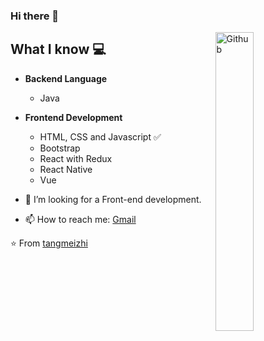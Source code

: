 ### Hi there 👋

<img width="35%" align="right" alt="Github" src="https://user-images.githubusercontent.com/48678280/88862734-4903af80-d201-11ea-968b-9c939d88a37c.gif" />

## What I know :computer:
- **Backend Language**
	- Java
- **Frontend Development**
	- HTML, CSS and Javascript :white_check_mark:
	- Bootstrap
	- React with Redux
	- React Native
	- Vue


- 👯 I’m looking for a Front-end development. 
- 📫 How to reach me: [Gmail](mailto:tangmeizhi1@gmail.com)

⭐️ From [tangmeizhi](https://github.com/tangmeizhi)



<!--
**tangmeizhi/tangmeizhi** is a ✨ _special_ ✨ repository because its `README.md` (this file) appears on your GitHub profile.

Here are some ideas to get you started:

- 🔭 I’m currently working on ...
- 🌱 I’m currently learning ...
- 👯 I’m looking to collaborate on ...
- 🤔 I’m looking for help with ...
- 💬 Ask me about ...
- 📫 How to reach me: ...
- 😄 Pronouns: ...
- ⚡ Fun fact: ...
-->
